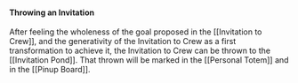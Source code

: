 #### Throwing an Invitation
After feeling the wholeness of the goal proposed in the [[Invitation to Crew]], and the generativity of the Invitation to Crew as a first transformation to achieve it, the Invitation   to Crew can be thrown to the [[Invitation Pond]]. That thrown will be marked in the [[Personal Totem]] and in the [[Pinup Board]].